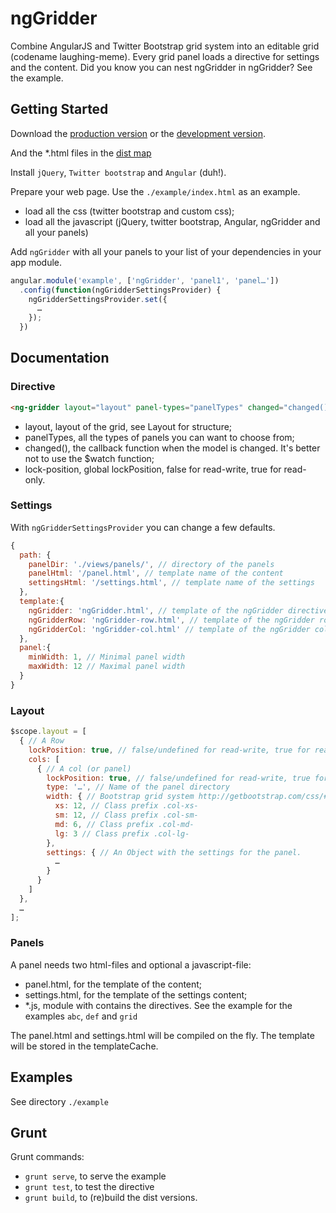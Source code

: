 # ngGridder

Combine AngularJS and Twitter Bootstrap grid system into an editable grid (codename laughing-meme). Every grid panel loads a directive for settings and the content. Did you know you can nest ngGridder in ngGridder? See the example.

## Getting Started

Download the [production version][min] or the [development version][max].

[min]: https://github.com/eonlepapillon/ngGridder/blob/master/dist/ngGridder.min.js
[max]: https://github.com/eonlepapillon/ngGridder/blob/master/dist/ngGridder.js

And the *.html files in the [dist map][dist]

[dist]: https://github.com/eonlepapillon/ngGridder/blob/master/dist/

Install ```jQuery```, ```Twitter bootstrap``` and ```Angular``` (duh!).

Prepare your web page. Use the ```./example/index.html``` as an example.
* load all the css (twitter bootstrap and custom css);
* load all  the javascript (jQuery, twitter bootstrap, Angular, ngGridder and all your panels)

Add ```ngGridder``` with all your panels to your list of your dependencies in your app module.

```javascript
angular.module('example', ['ngGridder', 'panel1', 'panel…'])
  .config(function(ngGridderSettingsProvider) {
    ngGridderSettingsProvider.set({
      …
    });
  })
```

## Documentation

### Directive

```html
<ng-gridder layout="layout" panel-types="panelTypes" changed="changed()" lock-position="lockPosition"></ng-gridder>
```

* layout, layout of the grid, see Layout for structure;
* panelTypes, all the types of panels you can want to choose from;
* changed(), the callback function when the model is changed. It's better not to use the $watch function;
* lock-position, global lockPosition, false for read-write, true for read-only.

### Settings

With ```ngGridderSettingsProvider``` you can change a few defaults.

```javascript
{
  path: {
    panelDir: './views/panels/', // directory of the panels
    panelHtml: '/panel.html', // template name of the content
    settingsHtml: '/settings.html', // template name of the settings
  },
  template:{
    ngGridder: 'ngGridder.html', // template of the ngGridder directive
    ngGridderRow: 'ngGridder-row.html', // template of the ngGridder row directive
    ngGridderCol: 'ngGridder-col.html' // template of the ngGridder col directive
  },
  panel:{
    minWidth: 1, // Minimal panel width
    maxWidth: 12 // Maximal panel width
  }
}
```

### Layout
 
```javascript
$scope.layout = [
  { // A Row
    lockPosition: true, // false/undefined for read-write, true for read-only (overrules the global)
    cols: [
      { // A col (or panel)
        lockPosition: true, // false/undefined for read-write, true for read-only (overrules the global and row)
        type: '…', // Name of the panel directory
        width: { // Bootstrap grid system http://getbootstrap.com/css/#grid
          xs: 12, // Class prefix .col-xs-
          sm: 12, // Class prefix .col-sm-
          md: 6, // Class prefix .col-md-
          lg: 3 // Class prefix .col-lg-
        },
        settings: { // An Object with the settings for the panel.
          … 
        }
      }
    ]
  },
  …
];
```

### Panels

A panel needs two html-files and optional a javascript-file:
* panel.html, for the template of the content;
* settings.html, for the template of the settings content;
* *.js, module with contains the directives. See the example for the examples ```abc```, ```def``` and ```grid```

The panel.html and settings.html will be compiled on the fly. The template will be stored in the templateCache.

## Examples
See directory ```./example```

## Grunt

Grunt commands:
* ```grunt serve```, to serve the example
* ```grunt test```, to test the directive
* ```grunt build```, to (re)build the dist versions.
